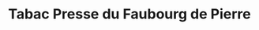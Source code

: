 ---
title: "Tabac Presse du Faubourg de Pierre"
url: /strasbourg/tabac-presse-du-faubourg-de-pierre/
shop: tabac
---